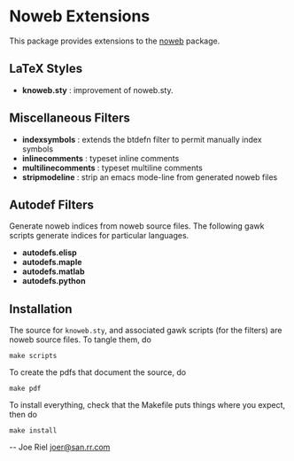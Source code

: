 <!--*- markdown -*-->
Noweb Extensions
================

This package provides extensions to the [noweb](https://github.com/nrnrnr/noweb) package.

LaTeX Styles
------------

* **knoweb.sty** : improvement of noweb.sty.

Miscellaneous Filters
---------------------

* **indexsymbols** : extends the btdefn filter to permit manually index symbols
* **inlinecomments** : typeset inline comments
* **multilinecomments** : typeset multiline comments
* **stripmodeline** : strip an emacs mode-line from generated noweb files

Autodef Filters
---------------

Generate noweb indices from noweb source files.
The following gawk scripts generate indices for particular languages.

* **autodefs.elisp**
* **autodefs.maple**
* **autodefs.matlab**
* **autodefs.python**

Installation
------------

The source for `knoweb.sty`, and associated gawk scripts (for the filters)
are noweb source files.  To tangle them, do

 `make scripts`

To create the pdfs that document the source, do

 `make pdf`

To install everything, check that the Makefile puts things
where you expect, then do

 `make install`


-- Joe Riel <joer@san.rr.com>

